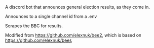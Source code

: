 A discord bot that announces general election results, as they come in.

Announces to a single channel id from a .env

Scrapes the BBC for results.

Modified from https://github.com/elexnuk/bee2, which is based on https://github.com/elexnuk/bees
